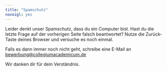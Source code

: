 ```yaml
---
title: "Spamschutz"
novoigl: yes
---
```


Leider denkt unser Spamschutz, dass du ein Computer bist. Hast du die letzte
Frage auf der vorherigen Seite falsch beantwortet? Nutze die Zurück-Taste deines
Browser und versuche es noch einmal. 

Falls es dann immer noch nicht geht, schreibe eine E-Mail an
bewerbung@collegiumacademicum.de

Wir danken dir für dein Verständnis.
